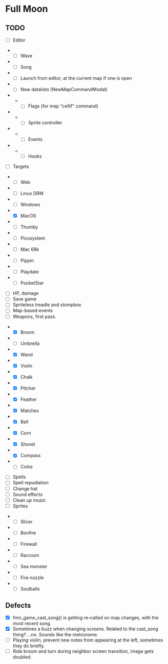 # Full Moon

## TODO

- [ ] Editor
- - [ ] Wave
- - [ ] Song
- - [ ] Launch from editor, at the current map if one is open
- - [ ] New datalists (NewMapCommandModal)
- - - [ ] Flags (for map "cellif" command)
- - - [ ] Sprite controller
- - - [ ] Events
- - - [ ] Hooks
- [ ] Targets
- - [ ] Web
- - [ ] Linux DRM
- - [ ] Windows
- - [x] MacOS
- - [ ] Thumby
- - [ ] Picosystem
- - [ ] Mac 68k
- - [ ] Pippin
- - [ ] Playdate
- - [ ] PocketStar
- [ ] HP, damage
- [ ] Save game
- [ ] Spriteless treadle and stompbox
- [ ] Map-based events
- [ ] Weapons, first pass.
- - [x] Broom
- - [ ] Umbrella
- - [x] Wand
- - [x] Violin
- - [x] Chalk
- - [x] Pitcher
- - [x] Feather
- - [x] Matches
- - [x] Bell
- - [x] Corn
- - [x] Shovel
- - [x] Compass
- - [ ] Coins
- [ ] Spells
- [ ] Spell repudiation
- [ ] Change hat
- [ ] Sound effects
- [ ] Clean up music
- [ ] Sprites
- - [ ] Slicer
- - [ ] Bonfire
- - [ ] Firewall
- - [ ] Raccoon
- - [ ] Sea monster
- - [ ] Fire nozzle
- - [ ] Soulballs

## Defects

- [x] fmn_game_cast_song() is getting re-called on map changes, with the most recent song.
- [x] Sometimes a buzz when changing screens. Related to the cast_song thing? ...no. Sounds like the metronome.
- [ ] Playing violin, prevent new notes from appearing at the left, sometimes they do briefly.
- [ ] Ride broom and turn during neighbor screen transition, image gets doubled.
